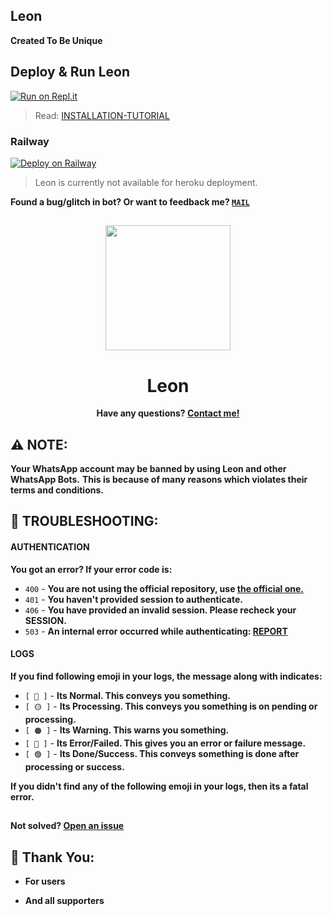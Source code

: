 ## Leon
**Created To Be Unique**

## Deploy & Run Leon

[![Run on Repl.it](https://repl.it/badge/github/TOXIC-DEVIL/Leon)](https://replit.com/@TOXIC-DEVIL/Leon)
> Read: [INSTALLATION-TUTORIAL](https://github.com/TOXIC-DEVIL/Leon/wiki/INSTALLATION-TUTORIAL)

### Railway

[![Deploy on Railway](https://railway.app/button.svg)](https://railway.app/template/7E5SS_?referralCode=5QCaZZ)
> Leon is currently not available for heroku deployment.

**Found a bug/glitch in bot? Or want to feedback me? [`MAIL`](https://mailto:toxicdevil.abhinav@gmail.com)**

##

<div align="center">
 <img src="https://i.ibb.co/mbcp1Wp/In-Shot-20230401-203841932.jpg" width="200" height="200">
 <h1>Leon</h1>
 <p><strong>Have any questions? <a href="https://telegram.me/toxic_devil_official">Contact me!</a></strong></p>
</div>

## ⚠️ NOTE:

**Your WhatsApp account may be banned by using Leon and other WhatsApp Bots.**
**This is because of many reasons which violates their terms and conditions.**

## 🐞 TROUBLESHOOTING:

#### AUTHENTICATION
**You got an error? If your error code is:**

- `400` - **You are not using the official repository, use [the official one.](https://github.com/TOXIC-DEVIL/Leon)**
- `401` - **You haven't provided session to authenticate.**
- `406` - **You have provided an invalid session. Please recheck your SESSION.**
- `503` - **An internal error occurred while authenticating: [REPORT](https://github.com/TOXIC-DEVIL/Leon/issues/new?assignees=&labels=bug&title=[%20503%20]%20AN%20INTERNAL%20ERROR%20WHILE%20AUTHENTICATING)**

#### LOGS
**If you find following emoji in your logs, the message along with indicates:**

- `[ 🔵 ]` - **Its Normal. This conveys you something.**
- `[ 🟡 ]` - **Its Processing. This conveys you something is on pending or processing.**
- `[ 🟠 ]` - **Its Warning. This warns you something.**
- `[ 🔴 ]` - **Its Error/Failed. This gives you an error or failure message.**
- `[ 🟢 ]` - **Its Done/Success. This conveys something is done after processing or success.**

**If you didn't find any of the following emoji in your logs, then its a fatal error.**

##

**Not solved? [Open an issue](https://github.com/TOXIC-DEVIL/Leon/issues/new)**

## 🙏 Thank You:

- **For users**

- **And all supporters**
